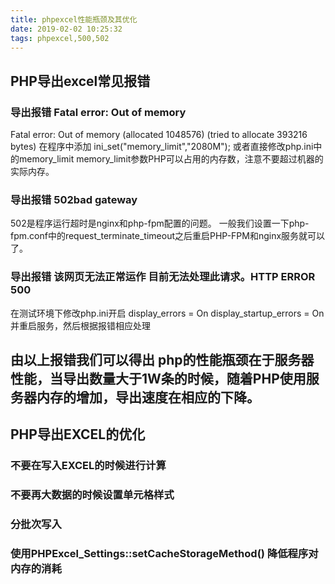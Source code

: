 ```yaml
---
title: phpexcel性能瓶颈及其优化
date: 2019-02-02 10:25:32
tags: phpexcel,500,502
---
```

## PHP导出excel常见报错
### 导出报错 Fatal error: Out of memory
Fatal error: Out of memory (allocated 1048576) (tried to allocate 393216 bytes)
在程序中添加 ini_set("memory_limit","2080M");
或者直接修改php.ini中的memory_limit
memory_limit参数PHP可以占用的内存数，注意不要超过机器的实际内存。
### 导出报错 502bad gateway
502是程序运行超时是nginx和php-fpm配置的问题。
一般我们设置一下php-fpm.conf中的request_terminate_timeout之后重启PHP-FPM和nginx服务就可以了。
### 导出报错 该网页无法正常运作 目前无法处理此请求。HTTP ERROR 500
在测试环境下修改php.ini开启
display_errors = On
display_startup_errors = On
并重启服务，然后根据报错相应处理

## 由以上报错我们可以得出 php的性能瓶颈在于服务器性能，当导出数量大于1W条的时候，随着PHP使用服务器内存的增加，导出速度在相应的下降。
## PHP导出EXCEL的优化
### 不要在写入EXCEL的时候进行计算
### 不要再大数据的时候设置单元格样式
### 分批次写入
### 使用PHPExcel_Settings::setCacheStorageMethod() 降低程序对内存的消耗


